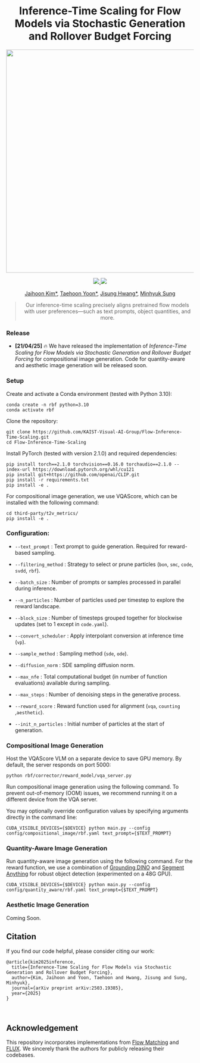 <h1 align="center">Inference-Time Scaling for Flow Models via Stochastic Generation and Rollover Budget Forcing</h1>

<!-- Title image -->
<p align="center">
  <img src="./asset/teaser.jpg" width="600"/>
</p>

<!-- Badges -->
<p align="center">
  <a href="https://arxiv.org/abs/2503.19385">
    <img src="https://img.shields.io/badge/arXiv-2503.19385-b31b1b.svg" />
  </a>
  <a href="https://flow-inference-time-scaling.github.io/">
    <img src="https://img.shields.io/badge/Website-rbf.github.io-blue.svg" />
  </a>
</p>

<!-- Authors -->
<p align="center">
  <a href="https://jh27kim.github.io">Jaihoon Kim*</a>,
  <a href="https://github.com/taehoon-yoon">Taehoon Yoon*</a>,
  <a href="https://github.com/Jisung0111">Jisung Hwang*</a>,
  <a href="https://mhsung.github.io">Minhyuk Sung</a>
</p>

<blockquote align="center">
  Our inference-time scaling precisely aligns pretrained flow models with user preferences—such as text prompts, object quantities, and more.
</blockquote>


<!-- Release Note -->
### Release
- **[21/04/25]** 🔥 We have released the implementation of _Inference-Time Scaling for Flow Models via Stochastic Generation and Rollover Budget Forcing_ for compositional image generation. Code for quantity-aware and aesthetic image generation will be released soon.


<!-- Setup -->
### Setup

Create and activate a Conda environment (tested with Python 3.10):

```
conda create -n rbf python=3.10
conda activate rbf
```

Clone the repository:
```
git clone https://github.com/KAIST-Visual-AI-Group/Flow-Inference-Time-Scaling.git
cd Flow-Inference-Time-Scaling
```

Install PyTorch (tested with version 2.1.0) and required dependencies:
```
pip install torch==2.1.0 torchvision==0.16.0 torchaudio==2.1.0 --index-url https://download.pytorch.org/whl/cu121
pip install git+https://github.com/openai/CLIP.git
pip install -r requirements.txt
pip install -e .
```

For compositional image generation, we use VQAScore, which can be installed with the following command:
```
cd third-party/t2v_metrics/
pip install -e .
```

### Configuration:
  - `--text_prompt` : Text prompt to guide generation. Required for reward-based sampling.

  - `--filtering_method` : Strategy to select or prune particles (`bon`, `smc`, `code`, `svdd`, `rbf`).

  - `--batch_size` : Number of prompts or samples processed in parallel during inference.

  - `--n_particles` : Number of particles used per timestep to explore the reward landscape.

  - `--block_size` : Number of timesteps grouped together for blockwise updates (set to 1 except in `code.yaml`).

  - `--convert_scheduler` : Apply interpolant conversion at inference time (`vp`).

  - `--sample_method` : Sampling method (`sde`, `ode`).

  - `--diffusion_norm` : SDE sampling diffusion norm.

  - `--max_nfe` : Total computational budget (in number of function evaluations) available during sampling. 

  - `--max_steps` : Number of denoising steps in the generative process.

  - `--reward_score` : Reward function used for alignment (`vqa`, `counting` ,`aesthetic`).

  - `--init_n_particles` : Initial number of particles at the start of generation.


</details>

### Compositional Image Generation
Host the VQAScore VLM on a separate device to save GPU memory. By default, the server responds on port 5000:
```
python rbf/corrector/reward_model/vqa_server.py
```

Run compositional image generation using the following command. To prevent out-of-memory (OOM) issues, we recommend running it on a different device from the VQA server. 

You may optionally override configuration values by specifying arguments directly in the command line:
```
CUDA_VISIBLE_DEVICES={$DEVICE} python main.py --config config/compositional_image/rbf.yaml text_prompt={$TEXT_PROMPT}
```


### Quantity-Aware Image Generation
Run quantity-aware image generation using the following command. For the reward function, we use a combination of [Grounding DINO](https://arxiv.org/abs/2303.05499) and [Segment Anything](https://arxiv.org/abs/2304.02643) for robust object detection (experimented on a 48G GPU).
```
CUDA_VISIBLE_DEVICES={$DEVICE} python main.py --config config/quantity_aware/rbf.yaml text_prompt={$TEXT_PROMPT}
```

### Aesthetic Image Generation
Coming Soon.


## Citation
If you find our code helpful, please consider citing our work:
```
@article{kim2025inference,
  title={Inference-Time Scaling for Flow Models via Stochastic Generation and Rollover Budget Forcing},
  author={Kim, Jaihoon and Yoon, Taehoon and Hwang, Jisung and Sung, Minhyuk},
  journal={arXiv preprint arXiv:2503.19385},
  year={2025}
}
```

<br />

## Acknowledgement 
This repository incorporates implementations from [Flow Matching](https://github.com/facebookresearch/flow_matching) and [FLUX](https://github.com/black-forest-labs/flux). We sincerely thank the authors for publicly releasing their codebases. 
